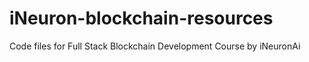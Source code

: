 # iNeuron-blockchain-resources
Code files for Full Stack Blockchain Development Course by iNeuronAi
